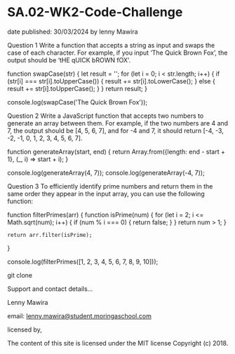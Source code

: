 # SA.02-WK2-Code-Challenge

date published: 30/03/2024
by lenny Mawira

Question 1
Write a function that accepts a string as input and swaps the case of each character. For example, if you input ‘The Quick Brown Fox’, the output should be ‘tHE qUICK bROWN fOX’.

function swapCase(str) {
    let result = '';
    for (let i = 0; i < str.length; i++) {
      if (str[i] === str[i].toUpperCase()) {
        result += str[i].toLowerCase();
      } else {
        result += str[i].toUpperCase();
      }
    }
    return result;
  }
  
  console.log(swapCase('The Quick Brown Fox'));

  Question 2
Write a JavaScript function that accepts two numbers to generate an array between them. For example, if the two numbers are 4 and 7, the output should be [4, 5, 6, 7], and for -4 and 7, it should return [-4, -3, -2, -1, 0, 1, 2, 3, 4, 5, 6, 7].

function generateArray(start, end) {
    return Array.from({length: end - start + 1}, (_, i) => start + i);
  }
  
  console.log(generateArray(4, 7)); 
  console.log(generateArray(-4, 7));

  Question 3
To efficiently identify prime numbers and return them in the same order they appear in the input array, you can use the following function:

function filterPrimes(arr) {
    function isPrime(num) {
      for (let i = 2; i <= Math.sqrt(num); i++) {
        if (num % i === 0) {
          return false;
        }
      }
      return num > 1;
    }
  
    return arr.filter(isPrime);
  }
  
  console.log(filterPrimes([1, 2, 3, 4, 5, 6, 7, 8, 9, 10]));

  git clone

  Support and contact details...

Lenny Mawira

email: lenny.mawira@student.moringaschool.com

licensed by,

The content of this site is licensed under the MIT license Copyright (c) 2018.
